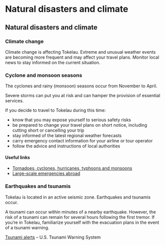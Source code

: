 # Natural disasters and climate

## Natural disasters and climate

### Climate change

Climate change is affecting Tokelau. Extreme and unusual weather events are becoming more frequent and may affect your travel plans. Monitor local news to stay informed on the current situation. 

### Cyclone and monsoon seasons

The cyclones and rainy (monsoon) seasons occur from November to April.

Severe storms can put you at risk and can hamper the provision of essential services.

If you decide to travel to Tokelau during this time:

* know that you may expose yourself to serious safety risks
* be prepared to change your travel plans on short notice, including cutting short or cancelling your trip
* stay informed of the latest regional weather forecasts
* carry emergency contact information for your airline or tour operator
* follow the advice and instructions of local authorities

#### Useful links

* [Tornadoes, cyclones, hurricanes, typhoons and monsoons](https://travel.gc.ca/travelling/health-safety/hurricanes-typhoons-cyclones-monsoons)
* [Large-scale emergencies abroad](https://travel.gc.ca/assistance/emergency-info/large-scale-emergencies-abroad)

### Earthquakes and tsunamis

Tokelau is located in an active seismic zone. Earthquakes and tsunamis occur.

A tsunami can occur within minutes of a nearby earthquake. However, the risk of a tsunami can remain for several hours following the first tremor. If you’re in Tokelau, familiarize yourself with the evacuation plans in the event of a tsunami warning.

[Tsunami alerts](https://www.tsunami.gov/) – U.S. Tsunami Warning System